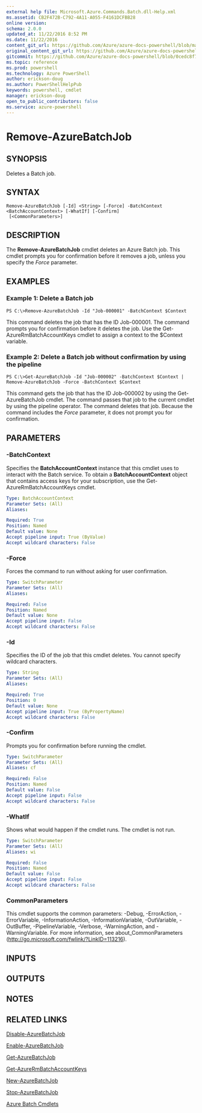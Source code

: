 ```yaml
---
external help file: Microsoft.Azure.Commands.Batch.dll-Help.xml
ms.assetid: CB2F472B-C792-4A11-A055-F4161DCFBB28
online version: 
schema: 2.0.0
updated_at: 11/22/2016 8:52 PM
ms.date: 11/22/2016
content_git_url: https://github.com/Azure/azure-docs-powershell/blob/master/azureps-cmdlets-docs/ResourceManager/AzureRM.Batch/v2.3.0/Remove-AzureBatchJob.md
original_content_git_url: https://github.com/Azure/azure-docs-powershell/blob/master/azureps-cmdlets-docs/ResourceManager/AzureRM.Batch/v2.3.0/Remove-AzureBatchJob.md
gitcommit: https://github.com/Azure/azure-docs-powershell/blob/0cedc8f73bc96cf5ac4c69144e17b3de601fd3cc/azureps-cmdlets-docs/ResourceManager/AzureRM.Batch/v2.3.0/Remove-AzureBatchJob.md
ms.topic: reference
ms.prod: powershell
ms.technology: Azure PowerShell
author: erickson-doug
ms.author: PowerShellHelpPub
keywords: powershell, cmdlet
manager: erickson-doug
open_to_public_contributors: false
ms.service: azure-powershell
---
```


# Remove-AzureBatchJob

## SYNOPSIS
Deletes a Batch job.

## SYNTAX

```
Remove-AzureBatchJob [-Id] <String> [-Force] -BatchContext <BatchAccountContext> [-WhatIf] [-Confirm]
 [<CommonParameters>]
```

## DESCRIPTION
The **Remove-AzureBatchJob** cmdlet deletes an Azure Batch job.
This cmdlet prompts you for confirmation before it removes a job, unless you specify the *Force* parameter.

## EXAMPLES

### Example 1: Delete a Batch job
```
PS C:\>Remove-AzureBatchJob -Id "Job-000001" -BatchContext $Context
```

This command deletes the job that has the ID Job-000001.
The command prompts you for confirmation before it deletes the job.
Use the Get-AzureRmBatchAccountKeys cmdlet to assign a context to the $Context variable.

### Example 2: Delete a Batch job without confirmation by using the pipeline
```
PS C:\>Get-AzureBatchJob -Id "Job-000002" -BatchContext $Context | Remove-AzureBatchJob -Force -BatchContext $Context
```

This command gets the job that has the ID Job-000002 by using the Get-AzureBatchJob cmdlet.
The command passes that job to the current cmdlet by using the pipeline operator.
The command deletes that job.
Because the command includes the *Force* parameter, it does not prompt you for confirmation.

## PARAMETERS

### -BatchContext
Specifies the **BatchAccountContext** instance that this cmdlet uses to interact with the Batch service.
To obtain a **BatchAccountContext** object that contains access keys for your subscription, use the Get-AzureRmBatchAccountKeys cmdlet.

```yaml
Type: BatchAccountContext
Parameter Sets: (All)
Aliases: 

Required: True
Position: Named
Default value: None
Accept pipeline input: True (ByValue)
Accept wildcard characters: False
```

### -Force
Forces the command to run without asking for user confirmation.

```yaml
Type: SwitchParameter
Parameter Sets: (All)
Aliases: 

Required: False
Position: Named
Default value: None
Accept pipeline input: False
Accept wildcard characters: False
```

### -Id
Specifies the ID of the job that this cmdlet deletes.
You cannot specify wildcard characters.

```yaml
Type: String
Parameter Sets: (All)
Aliases: 

Required: True
Position: 0
Default value: None
Accept pipeline input: True (ByPropertyName)
Accept wildcard characters: False
```

### -Confirm
Prompts you for confirmation before running the cmdlet.

```yaml
Type: SwitchParameter
Parameter Sets: (All)
Aliases: cf

Required: False
Position: Named
Default value: False
Accept pipeline input: False
Accept wildcard characters: False
```

### -WhatIf
Shows what would happen if the cmdlet runs.
The cmdlet is not run.

```yaml
Type: SwitchParameter
Parameter Sets: (All)
Aliases: wi

Required: False
Position: Named
Default value: False
Accept pipeline input: False
Accept wildcard characters: False
```

### CommonParameters
This cmdlet supports the common parameters: -Debug, -ErrorAction, -ErrorVariable, -InformationAction, -InformationVariable, -OutVariable, -OutBuffer, -PipelineVariable, -Verbose, -WarningAction, and -WarningVariable. For more information, see about_CommonParameters (http://go.microsoft.com/fwlink/?LinkID=113216).

## INPUTS

## OUTPUTS

## NOTES

## RELATED LINKS

[Disable-AzureBatchJob](xref:ResourceManager/AzureRM.Batch/v2.3.0/Disable-AzureBatchJob.md)

[Enable-AzureBatchJob](xref:ResourceManager/AzureRM.Batch/v2.3.0/Enable-AzureBatchJob.md)

[Get-AzureBatchJob](xref:ResourceManager/AzureRM.Batch/v2.3.0/Get-AzureBatchJob.md)

[Get-AzureRmBatchAccountKeys](xref:ResourceManager/AzureRM.Batch/v2.3.0/Get-AzureRmBatchAccountKeys.md)

[New-AzureBatchJob](xref:ResourceManager/AzureRM.Batch/v2.3.0/New-AzureBatchJob.md)

[Stop-AzureBatchJob](xref:ResourceManager/AzureRM.Batch/v2.3.0/Stop-AzureBatchJob.md)

[Azure Batch Cmdlets](xref:ResourceManager/AzureRM.Batch/v2.3.0/AzureRM.Batch.md)


